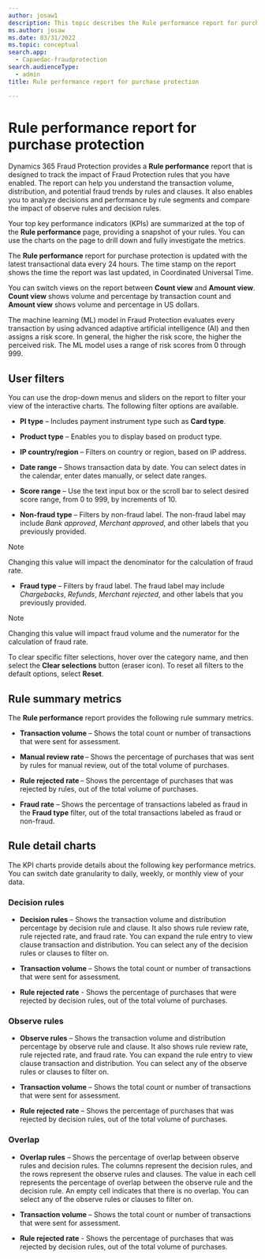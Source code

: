 ```yaml
---
author: josaw1
description: This topic describes the Rule performance report for purchase protection in Microsoft Dynamics 365 Fraud Protection.
ms.author: josaw
ms.date: 03/31/2022
ms.topic: conceptual
search.app: 
  - Capaedac-fraudprotection
search.audienceType:
  - admin
title: Rule performance report for purchase protection

---
```


# Rule performance report for purchase protection

Dynamics 365 Fraud Protection provides a **Rule performance** report that is designed to track the impact of Fraud Protection rules that you have enabled. The report can help you understand the transaction volume, distribution, and potential fraud trends by rules and clauses. It also enables you to analyze decisions and performance by rule segments and compare the impact of observe rules and decision rules.

Your top key performance indicators (KPIs) are summarized at the top of the **Rule performance** page, providing a snapshot of your rules. You can use the charts on the page to drill down and fully investigate the metrics.

The **Rule performance** report for purchase protection is updated with the latest transactional data every 24 hours. The time stamp on the report shows the time the report was last updated, in Coordinated Universal Time.

You can switch views on the report between **Count view** and **Amount view**. **Count view** shows volume and percentage by transaction count and **Amount view** shows volume and percentage in US dollars.

The machine learning (ML) model in Fraud Protection evaluates every transaction by using advanced adaptive artificial intelligence (AI) and then assigns a risk score. In general, the higher the risk score, the higher the perceived risk. The ML model uses a range of risk scores from 0 through 999.

## User filters

You can use the drop-down menus and sliders on the report to filter your view of the interactive charts. The following filter options are available.

- **PI type** – Includes payment instrument type such as **Card type**.

- **Product type** – Enables you to display based on product type.

- **IP country/region** – Filters on country or region, based on IP address.

- **Date range** – Shows transaction data by date. You can select dates in the calendar, enter dates manually, or select date ranges.

- **Score range** – Use the text input box or the scroll bar to select desired score range, from 0 to 999, by increments of 10.

- **Non-fraud type** – Filters by non-fraud label. The non-fraud label may include *Bank approved*, *Merchant approved*, and other labels that you previously provided. 
> [!NOTE]
> Changing this value will impact the denominator for the calculation of fraud rate.

- **Fraud type** – Filters by fraud label. The fraud label may include *Chargebacks*, *Refunds*, *Merchant rejected*, and other labels that you previously provided.
> [!NOTE]
> Changing this value will impact fraud volume and the numerator for the calculation of fraud rate.

To clear specific filter selections, hover over the category name, and then select the **Clear selections** button (eraser icon). To reset all filters to the default options, select **Reset**.

## Rule summary metrics

The **Rule performance** report provides the following rule summary metrics.

- **Transaction volume** – Shows the total count or number of transactions that were sent for assessment.

- **Manual review rate** – Shows the percentage of purchases that was sent by rules for manual review, out of the total volume of purchases.

- **Rule rejected rate** – Shows the percentage of purchases that was rejected by rules, out of the total volume of purchases.

- **Fraud rate** – Shows the percentage of transactions labeled as fraud in the **Fraud type** filter, out of the total transactions labeled as fraud or non-fraud.

## Rule detail charts

The KPI charts provide details about the following key performance metrics. You can switch date granularity to daily, weekly, or monthly view of your data.

### Decision rules

- **Decision rules** – Shows the transaction volume and distribution percentage by decision rule and clause. It also shows rule review rate, rule rejected rate, and fraud rate. You can expand the rule entry to view clause transaction and distribution. You can select any of the decision rules or clauses to filter on.

- **Transaction volume** – Shows the total count or number of transactions that were sent for assessment.

- **Rule rejected rate** - Shows the percentage of purchases that were rejected by decision rules, out of the total volume of purchases.

### Observe rules

- **Observe rules** – Shows the transaction volume and distribution percentage by observe rule and clause. It also shows rule review rate, rule rejected rate, and fraud rate. You can expand the rule entry to view clause transaction and distribution. You can select any of the observe rules or clauses to filter on.

- **Transaction volume** – Shows the total count or number of transactions that were sent for assessment.

- **Rule rejected rate** – Shows the percentage of purchases that was rejected by decision rules, out of the total volume of purchases.

### Overlap

- **Overlap rules** – Shows the percentage of overlap between observe rules and decision rules. The columns represent the decision rules, and the rows represent the observe rules and clauses. The value in each cell represents the percentage of overlap between the observe rule and the decision rule. An empty cell indicates that there is no overlap. You can select any of the observe rules or clauses to filter on.

- **Transaction volume** – Shows the total count or number of transactions that were sent for assessment.

- **Rule rejected rate** - Shows the percentage of purchases that was rejected by decision rules, out of the total volume of purchases.

